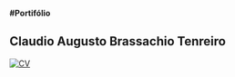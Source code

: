 __#Portifólio__ 
## Claudio Augusto Brassachio Tenreiro

[![CV](https://image.flaticon.com/icons/png/512/1207/1207532.png)](https://github.com/ClaudioAugustoBT/portfolio/blob/master/Curriculo_ClaudioTenreiro_2020.pdf)

